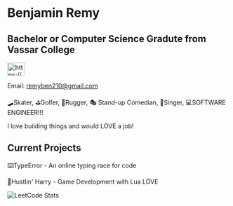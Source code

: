 # Benjamin Remy

## Bachelor or Computer Science Gradute from Vassar College

<a href="https://linkedin.com/in/https://www.linkedin.com/in/benjamin-remy-b46b8822b/" target="blank"><img align="center" src="https://raw.githubusercontent.com/rahuldkjain/github-profile-readme-generator/master/src/images/icons/Social/linked-in-alt.svg" alt="https://www.linkedin.com/in/benjamin-remy-b46b8822b/" height="30" width="40" /></a>

Email: remyben210@gmail.com

🛹Skater, ⛳️Golfer, 🏉Rugger, 🎭
Stand-up Comedian, 🎤Singer, 💻SOFTWARE ENGINEER!!!

I love building things and would LOVE a job!

## Current Projects

⌨️TypeError - An online typing race for code

🥸Hustlin' Harry - Game Development with Lua LÖVE

![LeetCode Stats](https://leetcard.jacoblin.cool/remyben?theme=forest&font=Radio%20Canada&ext=activity)
